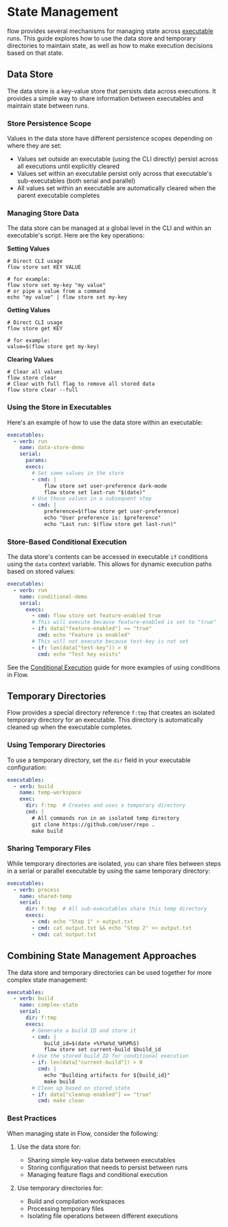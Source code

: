 # State Management

flow provides several mechanisms for managing state across [executable](executable.md) runs. This guide explores how to use the data store
and temporary directories to maintain state, as well as how to make execution decisions based on that state.

## Data Store

The data store is a key-value store that persists data across executions. It provides a simple way to share information
between executables and maintain state between runs.

### Store Persistence Scope

Values in the data store have different persistence scopes depending on where they are set:

- Values set outside an executable (using the CLI directly) persist across all executions until explicitly cleared
- Values set within an executable persist only across that executable's sub-executables (both serial and parallel)
- All values set within an executable are automatically cleared when the parent executable completes

### Managing Store Data

The data store can be managed at a global level in the CLI and within an executable's script. Here are the key operations:

**Setting Values**

```shell
# Direct CLI usage
flow store set KEY VALUE

# for example:
flow store set my-key "my value"
# or pipe a value from a command
echo "my value" | flow store set my-key
```

**Getting Values**

```shell
# Direct CLI usage
flow store get KEY

# for example:
value=$(flow store get my-key)
```

**Clearing Values**

```shell
# Clear all values
flow store clear
# Clear with full flag to remove all stored data
flow store clear --full
```

### Using the Store in Executables

Here's an example of how to use the data store within an executable:

```yaml
executables:
  - verb: run
    name: data-store-demo
    serial:
      params:
      execs:
        # Set some values in the store
        - cmd: |
            flow store set user-preference dark-mode
            flow store set last-run "$(date)"
        # Use those values in a subsequent step
        - cmd: |
            preference=$(flow store get user-preference)
            echo "User preference is: $preference"
            echo "Last run: $(flow store get last-run)"
```

### Store-Based Conditional Execution

The data store's contents can be accessed in executable `if` conditions using the `data` context variable. This allows for
dynamic execution paths based on stored values:

```yaml
executables:
  - verb: run
    name: conditional-demo
    serial:
      execs:
        - cmd: flow store set feature-enabled true
        # This will execute because feature-enabled is set to "true"
        - if: data["feature-enabled"] == "true"
          cmd: echo "Feature is enabled"
        # This will not execute because test-key is not set
        - if: len(data["test-key"]) > 0
          cmd: echo "Test key exists"
```

See the [Conditional Execution](conditional.md) guide for more examples of using conditions in Flow.

## Temporary Directories

Flow provides a special directory reference `f:tmp` that creates an isolated temporary directory for an executable. This
directory is automatically cleaned up when the executable completes.

### Using Temporary Directories

To use a temporary directory, set the `dir` field in your executable configuration:

```yaml
executables:
  - verb: build
    name: temp-workspace
    exec:
      dir: f:tmp  # Creates and uses a temporary directory
      cmd: |
        # All commands run in an isolated temp directory
        git clone https://github.com/user/repo .
        make build
```

### Sharing Temporary Files

While temporary directories are isolated, you can share files between steps in a serial or parallel executable by using
the same temporary directory:

```yaml
executables:
  - verb: process
    name: shared-temp
    serial:
      dir: f:tmp  # All sub-executables share this temp directory
      execs:
        - cmd: echo "Step 1" > output.txt
        - cmd: cat output.txt && echo "Step 2" >> output.txt
        - cmd: cat output.txt
```

## Combining State Management Approaches

The data store and temporary directories can be used together for more complex state management:

```yaml
executables:
  - verb: build
    name: complex-state
    serial:
      dir: f:tmp
      execs:
        # Generate a build ID and store it
        - cmd: |
            build_id=$(date +%Y%m%d_%H%M%S)
            flow store set current-build $build_id
        # Use the stored build ID for conditional execution
        - if: len(data["current-build"]) > 0
          cmd: |
            echo "Building artifacts for ${build_id}"
            make build
        # Clean up based on stored state
        - if: data["cleanup-enabled"] == "true"
          cmd: make clean
```

### Best Practices

When managing state in Flow, consider the following:

1. Use the data store for:
    - Sharing simple key-value data between executables
    - Storing configuration that needs to persist between runs
    - Managing feature flags and conditional execution

2. Use temporary directories for:
    - Build and compilation workspaces
    - Processing temporary files
    - Isolating file operations between different executions
